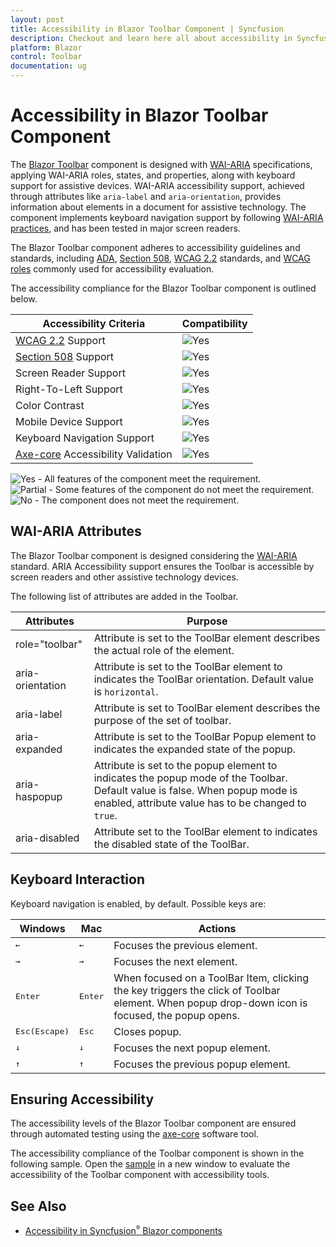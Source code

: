 ```yaml
---
layout: post
title: Accessibility in Blazor Toolbar Component | Syncfusion
description: Checkout and learn here all about accessibility in Syncfusion Blazor Toolbar component and much more.
platform: Blazor
control: Toolbar
documentation: ug
---
```


# Accessibility in Blazor Toolbar Component

The [Blazor Toolbar](https://www.syncfusion.com/blazor-components/blazor-toolbar) component is designed with [WAI-ARIA](https://www.w3.org/WAI/ARIA/apg/practices/) specifications, applying WAI-ARIA roles, states, and properties, along with keyboard support for assistive devices. WAI-ARIA accessibility support, achieved through attributes like `aria-label` and `aria-orientation`, provides information about elements in a document for assistive technology. The component implements keyboard navigation support by following [WAI-ARIA practices](https://www.w3.org/WAI/ARIA/apg/practices/), and has been tested in major screen readers.

The Blazor Toolbar component adheres to  accessibility guidelines and standards, including [ADA](https://www.ada.gov/), [Section 508](https://www.section508.gov/), [WCAG 2.2](https://www.w3.org/TR/WCAG22/) standards, and [WCAG roles](https://www.w3.org/TR/wai-aria/#roles) commonly used for accessibility evaluation.

The accessibility compliance for the Blazor Toolbar component is outlined below.

| Accessibility Criteria | Compatibility |
| -- | -- |
| [WCAG 2.2](https://www.w3.org/TR/WCAG22/) Support | <img src="https://cdn.syncfusion.com/content/images/documentation/full.png" alt="Yes"> |
| [Section 508](https://www.section508.gov/) Support | <img src="https://cdn.syncfusion.com/content/images/documentation/full.png" alt="Yes"> |
| Screen Reader Support | <img src="https://cdn.syncfusion.com/content/images/landing-page/yes.png" alt="Yes"> |
| Right-To-Left Support | <img src="https://cdn.syncfusion.com/content/images/landing-page/yes.png" alt="Yes"> |
| Color Contrast | <img src="https://cdn.syncfusion.com/content/images/landing-page/yes.png" alt="Yes"> |
| Mobile Device Support | <img src="https://cdn.syncfusion.com/content/images/landing-page/yes.png" alt="Yes"> |
| Keyboard Navigation Support | <img src="https://cdn.syncfusion.com/content/images/landing-page/yes.png" alt="Yes"> |
| [Axe-core](https://www.nuget.org/packages/Deque.AxeCore.Playwright) Accessibility Validation | <img src="https://cdn.syncfusion.com/content/images/landing-page/yes.png" alt="Yes"> |

<style>
    .post .post-content img {
        display: inline-block;
        margin: 0.5em 0;
    }
</style>

<div><img src="https://cdn.syncfusion.com/content/images/landing-page/yes.png" alt="Yes"> - All features of the component meet the requirement.</div>

<div><img src="https://cdn.syncfusion.com/content/images/documentation/partial.png" alt="Partial"> - Some features of the component do not meet the requirement.</div>

<div><img src="https://cdn.syncfusion.com/content/images/landing-page/no.png" alt="No"> - The component does not meet the requirement.</div>

## WAI-ARIA Attributes

The Blazor Toolbar component is designed considering the [WAI-ARIA](https://www.w3.org/WAI/ARIA/apg/) standard. ARIA Accessibility support ensures the Toolbar is accessible by screen readers and other assistive technology devices.

The following list of attributes are added in the Toolbar.

| **Attributes** | **Purpose** |
| --- | --- |
| role="toolbar" | Attribute is set to the ToolBar element describes the actual role of the element. |
| aria-orientation |  Attribute is set to the ToolBar element to indicates the ToolBar orientation. Default value is `horizontal`. |
| aria-label | Attribute is set to ToolBar element describes the purpose of the set of toolbar. |
| aria-expanded | Attribute is set to the ToolBar Popup  element to indicates the expanded state of the popup.|
| aria-haspopup | Attribute is set to the popup element to indicates the popup mode of the Toolbar. Default value is false. When popup mode is enabled, attribute value has to be changed to `true`. |
| aria-disabled | Attribute set to the ToolBar element to indicates the disabled state of the ToolBar. |

## Keyboard Interaction

Keyboard navigation is enabled, by default. Possible keys are:

| Windows | Mac | Actions |
|-------- | ------ | ------|
| <kbd>←</kbd> | <kbd>←</kbd> | Focuses the previous element. |
| <kbd>→</kbd> | <kbd>→</kbd> | Focuses the next element. |
| <kbd>Enter</kbd> | <kbd>Enter</kbd> | When focused on a ToolBar Item, clicking the key triggers the click of Toolbar element. When popup drop-down icon is focused, the popup opens. |
| <kbd>Esc(Escape)</kbd> | <kbd>Esc</kbd> | Closes popup. |
| <kbd>↓</kbd> | <kbd>↓</kbd> | Focuses the next popup element.  |
| <kbd>↑</kbd> | <kbd>↑</kbd> | Focuses the previous popup element. |

## Ensuring Accessibility

The accessibility levels of the Blazor Toolbar component are ensured through automated testing using the [axe-core](https://www.nuget.org/packages/Deque.AxeCore.Playwright) 
software tool.

The accessibility compliance of the Toolbar component is shown in the following sample. Open the [sample](https://blazor.syncfusion.com/accessibility/toolbar) in a new window to evaluate the accessibility of the Toolbar component with accessibility tools.

## See Also

* [Accessibility in Syncfusion<sup style="font-size:70%">&reg;</sup> Blazor components](https://blazor.syncfusion.com/documentation/common/accessibility)